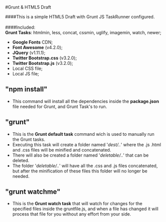 #Grunt & HTML5 Draft

####This is a simple HTML5 Draft with Grunt JS TaskRunner configured.<br/><br/>
####Included: <br>
**Grunt Tasks**: htmlmin, less, concat, cssmin, uglify, imagemin, watch, newer; <br>
- **Google Fonts** CDN;
- **Font Awesome** (v4.2.0);
- **JQuery** (v1.11.1);
- **Twitter Bootstrap.css** (v3.2.0);
- **Twitter Bootstrap.js** (v3.2.0);
- Local CSS file;
- Local JS file;


## "npm install"
- This command will install all the dependencies inside the **package.json** file needed for Grunt, and Grunt Task's to run. 


## "grunt"
- This is the **Grunt default task** command wich is used to manually run the Grunt tasks. <br/>
- Executing this task will create a folder named '_dest/.._' where the .js .html and .css files will be minified and concatenated. <br/>
- There will also be created a folder named '_deletable/.._' that can be deleted. 
- The folder '_deletable/.._' will have all the .css and .js files concatenated, but after the minification of these files this folder will no longer be needed.


## "grunt watchme"
- This is the **Grunt watch task** that will watch for changes for the specified files inside the gruntfile.js, and when a file has changed it will process that file for you without any effort from your side. <br/>


